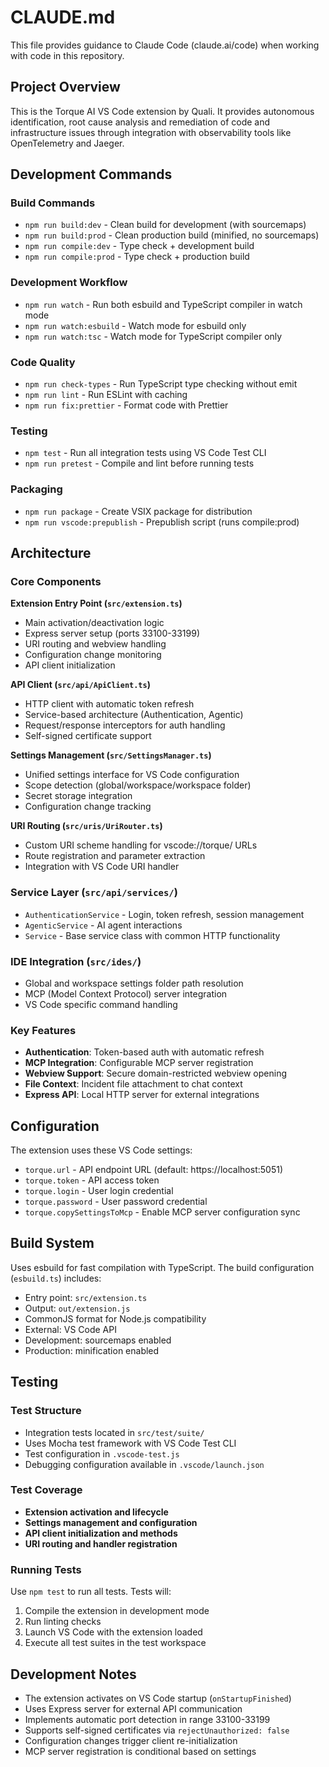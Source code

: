 # CLAUDE.md

This file provides guidance to Claude Code (claude.ai/code) when working with code in this repository.

## Project Overview

This is the Torque AI VS Code extension by Quali. It provides autonomous identification, root cause analysis and remediation of code and infrastructure issues through integration with observability tools like OpenTelemetry and Jaeger.

## Development Commands

### Build Commands
- `npm run build:dev` - Clean build for development (with sourcemaps)
- `npm run build:prod` - Clean production build (minified, no sourcemaps)
- `npm run compile:dev` - Type check + development build
- `npm run compile:prod` - Type check + production build

### Development Workflow
- `npm run watch` - Run both esbuild and TypeScript compiler in watch mode
- `npm run watch:esbuild` - Watch mode for esbuild only
- `npm run watch:tsc` - Watch mode for TypeScript compiler only

### Code Quality
- `npm run check-types` - Run TypeScript type checking without emit
- `npm run lint` - Run ESLint with caching
- `npm run fix:prettier` - Format code with Prettier

### Testing
- `npm test` - Run all integration tests using VS Code Test CLI
- `npm run pretest` - Compile and lint before running tests

### Packaging
- `npm run package` - Create VSIX package for distribution
- `npm run vscode:prepublish` - Prepublish script (runs compile:prod)

## Architecture

### Core Components

**Extension Entry Point (`src/extension.ts`)**
- Main activation/deactivation logic
- Express server setup (ports 33100-33199)
- URI routing and webview handling
- Configuration change monitoring
- API client initialization

**API Client (`src/api/ApiClient.ts`)**
- HTTP client with automatic token refresh
- Service-based architecture (Authentication, Agentic)
- Request/response interceptors for auth handling
- Self-signed certificate support

**Settings Management (`src/SettingsManager.ts`)**
- Unified settings interface for VS Code configuration
- Scope detection (global/workspace/workspace folder)
- Secret storage integration
- Configuration change tracking

**URI Routing (`src/uris/UriRouter.ts`)**
- Custom URI scheme handling for vscode://torque/ URLs
- Route registration and parameter extraction
- Integration with VS Code URI handler

### Service Layer (`src/api/services/`)
- `AuthenticationService` - Login, token refresh, session management
- `AgenticService` - AI agent interactions
- `Service` - Base service class with common HTTP functionality

### IDE Integration (`src/ides/`)
- Global and workspace settings folder path resolution
- MCP (Model Context Protocol) server integration
- VS Code specific command handling

### Key Features
- **Authentication**: Token-based auth with automatic refresh
- **MCP Integration**: Configurable MCP server registration
- **Webview Support**: Secure domain-restricted webview opening
- **File Context**: Incident file attachment to chat context
- **Express API**: Local HTTP server for external integrations

## Configuration

The extension uses these VS Code settings:
- `torque.url` - API endpoint URL (default: https://localhost:5051)
- `torque.token` - API access token
- `torque.login` - User login credential
- `torque.password` - User password credential
- `torque.copySettingsToMcp` - Enable MCP server configuration sync

## Build System

Uses esbuild for fast compilation with TypeScript. The build configuration (`esbuild.ts`) includes:
- Entry point: `src/extension.ts`
- Output: `out/extension.js`
- CommonJS format for Node.js compatibility
- External: VS Code API
- Development: sourcemaps enabled
- Production: minification enabled

## Testing

### Test Structure
- Integration tests located in `src/test/suite/`
- Uses Mocha test framework with VS Code Test CLI
- Test configuration in `.vscode-test.js`
- Debugging configuration available in `.vscode/launch.json`

### Test Coverage
- **Extension activation and lifecycle**
- **Settings management and configuration**
- **API client initialization and methods**
- **URI routing and handler registration**

### Running Tests
Use `npm test` to run all tests. Tests will:
1. Compile the extension in development mode
2. Run linting checks
3. Launch VS Code with the extension loaded
4. Execute all test suites in the test workspace

## Development Notes

- The extension activates on VS Code startup (`onStartupFinished`)
- Uses Express server for external API communication
- Implements automatic port detection in range 33100-33199
- Supports self-signed certificates via `rejectUnauthorized: false`
- Configuration changes trigger client re-initialization
- MCP server registration is conditional based on settings